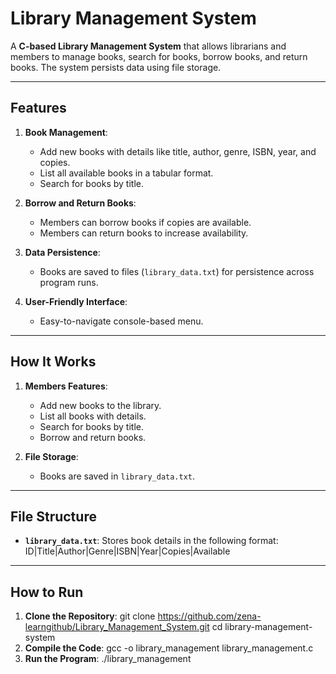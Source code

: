 # Library Management System

A **C-based Library Management System** that allows librarians and members to manage books, search for books, borrow books, and return books. The system persists data using file storage.

---

## Features

1. **Book Management**:
   - Add new books with details like title, author, genre, ISBN, year, and copies.
   - List all available books in a tabular format.
   - Search for books by title.

2. **Borrow and Return Books**:
   - Members can borrow books if copies are available.
   - Members can return books to increase availability.

3. **Data Persistence**:
   - Books are saved to files (`library_data.txt`) for persistence across program runs.

4. **User-Friendly Interface**:
   - Easy-to-navigate console-based menu.

---

## How It Works

1. **Members Features**:
   - Add new books to the library.
   - List all books with details.
   - Search for books by title.
   - Borrow and return books.

2. **File Storage**:
   - Books are saved in `library_data.txt`.

---

## File Structure

- **`library_data.txt`**: Stores book details in the following format:   ID|Title|Author|Genre|ISBN|Year|Copies|Available
---

## How to Run

1. **Clone the Repository**:
 git clone https://github.com/zena-learngithub/Library_Management_System.git
 cd library-management-system
2.  **Compile the Code**:
 gcc -o library_management library_management.c
3. **Run the Program**:
   ./library_management

